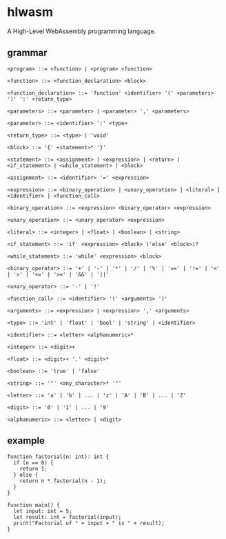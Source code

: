 # hlwasm

A High-Level WebAssembly programming language.

## grammar

	<program> ::= <function> | <program> <function>

	<function> ::= <function_declaration> <block>

	<function_declaration> ::= 'function' <identifier> '(' <parameters> ')' ':' <return_type>

	<parameters> ::= <parameter> | <parameter> ',' <parameters>

	<parameter> ::= <identifier> ':' <type>

	<return_type> ::= <type> | 'void'

	<block> ::= '{' <statement>* '}'

	<statement> ::= <assignment> | <expression> | <return> | <if_statement> | <while_statement> | <block>

	<assignment> ::= <identifier> '=' <expression>

	<expression> ::= <binary_operation> | <unary_operation> | <literal> | <identifier> | <function_call>

	<binary_operation> ::= <expression> <binary_operator> <expression>

	<unary_operation> ::= <unary_operator> <expression>

	<literal> ::= <integer> | <float> | <boolean> | <string>

	<if_statement> ::= 'if' <expression> <block> ('else' <block>)?

	<while_statement> ::= 'while' <expression> <block>

	<binary_operator> ::= '+' | '-' | '*' | '/' | '%' | '==' | '!=' | '<' | '>' | '<=' | '>=' | '&&' | '||'

	<unary_operator> ::= '-' | '!' 

	<function_call> ::= <identifier> '(' <arguments> ')'

	<arguments> ::= <expression> | <expression> ',' <arguments>

	<type> ::= 'int' | 'float' | 'bool' | 'string' | <identifier>

	<identifier> ::= <letter> <alphanumeric>*

	<integer> ::= <digit>+

	<float> ::= <digit>+ '.' <digit>*

	<boolean> ::= 'true' | 'false'

	<string> ::= '"' <any_character>* '"'

	<letter> ::= 'a' | 'b' | ... | 'z' | 'A' | 'B' | ... | 'Z'

	<digit> ::= '0' | '1' | ... | '9'

	<alphanumeric> ::= <letter> | <digit>

## example

	function factorial(n: int): int {
	  if (n == 0) {
	    return 1;
	  } else {
	    return n * factorial(n - 1);
	  }
	}

	function main() {
	  let input: int = 5;
	  let result: int = factorial(input);
	  print("Factorial of " + input + " is " + result);
	}
